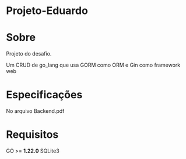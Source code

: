 # Projeto-Eduardo

# Sobre

Projeto do desafio.

Um CRUD de go_lang que usa GORM como ORM e Gin como framework web

# Especificações

No arquivo Backend.pdf

# Requisitos

GO >= **1.22.0** 
SQLite3
